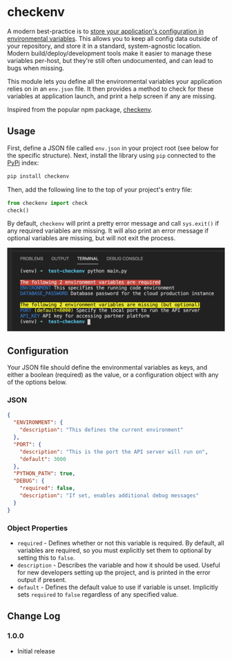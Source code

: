 # checkenv

A modern best-practice is to [store your application's configuration in environmental variables](http://12factor.net/config).  This allows you to keep all config data outside of your repository, and store it in a standard, system-agnostic location.  Modern build/deploy/development tools make it easier to manage these variables per-host, but they're still often undocumented, and can lead to bugs when missing.

This module lets you define all the environmental variables your application relies on in an `env.json` file.  It then provides a method to check for these variables at application launch, and print a help screen if any are missing.

Inspired from the popular npm package, [checkenv](https://www.npmjs.com/package/checkenv).

## Usage
First, define a JSON file called `env.json` in your project root (see below for the specific structure). Next, install the library using `pip` connected to the [PyPi](https://pypi.org/) index:
```bash
pip install checkenv
```

Then, add the following line to the top of your project's entry file:

```python
from checkenv import check
check()
```

By default, `checkenv` will print a pretty error message and call `sys.exit()` if any required variables are missing. It will also print an error message if optional variables are missing, but will not exit the process.

![Screenshot](https://github.com/kylecaston/checkenv/raw/master/docs/usage.png)

## Configuration
Your JSON file should define the environmental variables as keys, and either a boolean (required) as the value, or a configuration object with any of the options below.

### JSON
```json
{
  "ENVIRONMENT": {
    "description": "This defines the current environment"
  },
  "PORT": {
    "description": "This is the port the API server will run on",
    "default": 3000
  },
  "PYTHON_PATH": true,
  "DEBUG": {
    "required": false,
    "description": "If set, enables additional debug messages"
  }
}
```

### Object Properties
* `required` - Defines whether or not this variable is required. By default, all variables are required, so you must explicitly set them to optional by setting this to `false`.
* `description` - Describes the variable and how it should be used. Useful for new developers setting up the project, and is printed in the error output if present.
* `default` - Defines the default value to use if variable is unset. Implicitly sets `required` to `false` regardless of any specified value.

## Change Log
### 1.0.0
* Initial release
